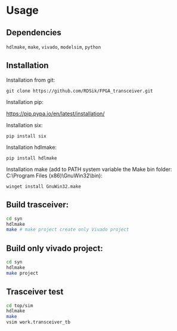 # Usage

## Dependencies 

`hdlmake`, `make`, `vivado`, `modelsim`, `python`

## Installation

Installation from git:

    git clone https://github.com/RDSik/FPGA_transceiver.git

Installation pip:

  https://pip.pypa.io/en/latest/installation/

Installation six:

    pip install six
    
Installation hdlmake:

    pip install hdlmake

Installation make (add to PATH system variable the Make bin folder: C:\Program Files (x86)\GnuWin32\bin):

    winget install GnuWin32.make

## Build trasceiver:
```bash
cd syn
hdlmake
make # make project create only Vivado project
```

## Build only vivado project:
```bash
cd syn
hdlmake
make project
```

## Trasceiver test
```bash
cd top/sim
hdlmake
make
vsim work.transceiver_tb
```
